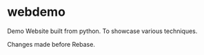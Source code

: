# webdemo
Demo Website built from python. To showcase various techniques.

Changes made before Rebase.
